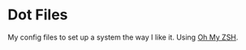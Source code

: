 # Dot Files

My config files to set up a system the way I like it. Using [Oh My ZSH](https://github.com/robbyrussell/oh-my-zsh).
